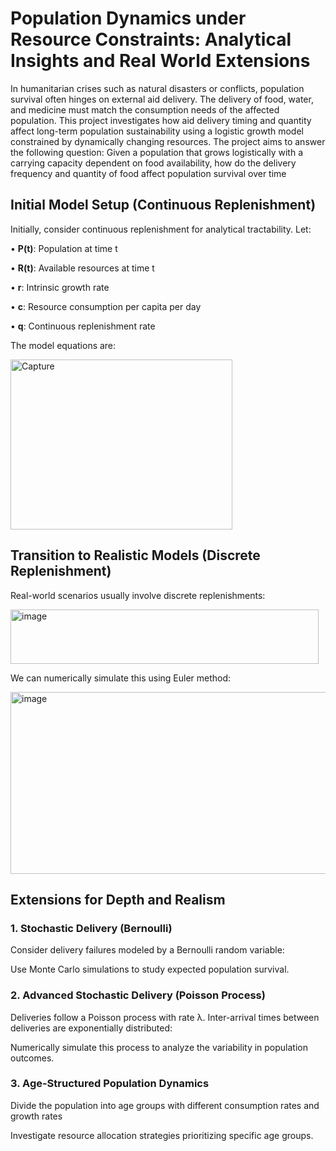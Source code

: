 # Population Dynamics under Resource Constraints: Analytical Insights and Real World Extensions
In humanitarian crises such as natural disasters or conflicts, population survival often
 hinges on external aid delivery. The delivery of food, water, and medicine must match
 the consumption needs of the affected population. This project investigates how aid
 delivery timing and quantity affect long-term population sustainability using a logistic
 growth model constrained by dynamically changing resources.
 The project aims to answer the following question: Given a population that grows
 logistically with a carrying capacity dependent on food availability, how do the delivery
 frequency and quantity of food affect population survival over time

## Initial Model Setup (Continuous Replenishment)
Initially, consider continuous replenishment for analytical tractability. Let:
  
  • **P(t)**: Population at time t
   
  • **R(t)**: Available resources at time t
   
  • **r**: Intrinsic growth rate
   
  • **c**: Resource consumption per capita per day
   
  • **q**: Continuous replenishment rate
 
The model equations are:

 <img width="355" height="272" alt="Capture" src="https://github.com/user-attachments/assets/4cf7a195-4b64-4f36-a754-fbdddc6be8d0" />

## Transition to Realistic Models (Discrete Replenishment)
Real-world scenarios usually involve discrete replenishments:

<img width="493" height="87" alt="image" src="https://github.com/user-attachments/assets/3751f03e-9f0d-4493-8d4a-96558cafdcf8" />


We can numerically simulate this using Euler method:

<img width="548" height="291" alt="image" src="https://github.com/user-attachments/assets/a2cd97aa-b94a-444e-bbd2-13b81c7e1d1b" />

## Extensions for Depth and Realism
### 1. Stochastic Delivery (Bernoulli)
Consider delivery failures modeled by a Bernoulli random variable:

Use Monte Carlo simulations to study expected population survival.
 
### 2. Advanced Stochastic Delivery (Poisson Process)
Deliveries follow a Poisson process with rate λ. Inter-arrival times between deliveries are
exponentially distributed:
 

Numerically simulate this process to analyze the variability in population outcomes.

### 3. Age-Structured Population Dynamics
Divide the population into age groups with different consumption rates and growth rates
 
Investigate resource allocation strategies prioritizing specific age groups.
